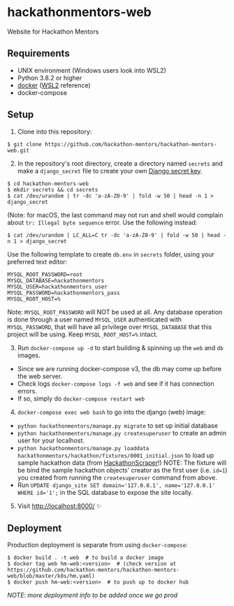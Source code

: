 # hackathonmentors-web

Website for Hackathon Mentors

## Requirements

- UNIX environment (Windows users look into WSL2)
- Python 3.8.2 or higher
- [docker](https://www.docker.com/get-started) ([WSL2](https://docs.docker.com/docker-for-windows/wsl/) reference)
- docker-compose

## Setup

1. Clone into this repository:
  ```shell
  $ git clone https://github.com/hackathon-mentors/hackathon-mentors-web.git
  ```

2. In the repository's root directory, create a directory named `secrets` and make a `django_secret` file to create your own [Django secret key](https://docs.djangoproject.com/en/3.0/ref/settings/#secret-key).

  ```shell
  $ cd hackathon-mentors-web 
  $ mkdir secrets && cd secrets
  $ cat /dev/urandom | tr -dc 'a-zA-Z0-9' | fold -w 50 | head -n 1 > django_secret
  ```

  (Note: for macOS, the last command may not run and shell would complain about `tr: Illegal byte sequence` error. Use the following instead:


  ```shell
  $ cat /dev/urandom | LC_ALL=C tr -dc 'a-zA-Z0-9' | fold -w 50 | head -n 1 > django_secret
  ```

  Use the following template to create `db.env` in `secrets` folder, using your preferred text editor:

  ```shell
  MYSQL_ROOT_PASSWORD=root
  MYSQL_DATABASE=hackathonmentors
  MYSQL_USER=hackathonmentors_user
  MYSQL_PASSWORD=hackathonmentors_pass
  MYSQL_ROOT_HOST=%
  ```

  Note: `MYSQL_ROOT_PASSWORD` will NOT be used at all. Any database operation is done through a user named `MYSQL_USER` authenticated with `MYSQL_PASSWORD`, that will have all privilege over `MYSQL_DATABASE` that this project will be using. Keep `MYSQL_ROOT_HOST=%` intact.

3. Run `docker-compose up -d` to start building & spinning up the `web` and `db` images.
  - Since we are running docker-compose v3, the db may come up before the web server.
  - Check logs `docker-compose logs -f web` and see if it has connection errors.
  - If so, simply do `docker-compose restart web`
4. `docker-compose exec web bash` to go into the django (web) image:
  - `python hackathonmentors/manage.py migrate` to set up initial database
  - `python hackathonmentors/manage.py createsuperuser` to create an admin user for your localhost.
  - `python hackathonmentors/manage.py loaddata hackathonmentors/hackathon/fixtures/0001_initial.json` to load up sample hackathon data (from [HackathonScraper](https://github.com/hackathon-mentors/HackathonScraper)!)
     NOTE: The fixture will be bind the sample hackathon objects' creator as the first user (i.e. `id=1`) you created from running the `createsuperuser` command from above.
  - Run `UPDATE django_site SET domain='127.0.0.1', name='127.0.0.1' WHERE id='1';` in the SQL database to expose the site locally.
5. Visit [http://localhost:8000/](http://localhost:8000/) :sparkles:

## Deployment

Production deployment is separate from using `docker-compose`:

```shell
$ docker build . -t web  # to build a docker image
$ docker tag web hm-web:<version>  # (check version at https://github.com/hackathon-mentors/hackathon-mentors-web/blob/master/k8s/hm.yaml)
$ docker push hm-web:<version>  # to push up to docker hub
```

_NOTE: more deployment info to be added once we go prod_

